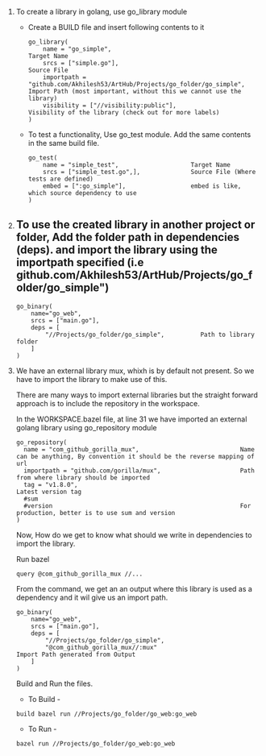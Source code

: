 1. To create a library in golang, use go_library module
    - Create a BUILD file and insert following contents to it
        ```
        go_library(
            name = "go_simple",                                                                        Target Name
            srcs = ["simple.go"],                                                                      Source File 
            importpath = "github.com/Akhilesh53/ArtHub/Projects/go_folder/go_simple",                  Import Path (most important, without this we cannot use the library) 
            visibility = ["//visibility:public"],                                                      Visibility of the library (check out for more labels) 
        )
        ```

    - To test a functionality, Use go_test module. Add the same contents in the same build file.
        ```
        go_test(
            name = "simple_test",                    Target Name
            srcs = ["simple_test.go",],              Source File (Where tests are defined) 
            embed = [":go_simple"],                  embed is like, which source dependency to use
        )
        ```

2. To use the created library in another project or folder, Add the folder path in dependencies (deps). and import the library using the importpath specified (i.e  github.com/Akhilesh53/ArtHub/Projects/go_folder/go_simple")
    - 
    ```
    go_binary(
        name="go_web",
        srcs = ["main.go"],
        deps = [
            "//Projects/go_folder/go_simple",          Path to library folder
        ]
    )
    ```
3. We have an external library mux, whixh is by default not present. So we have to import the library to make use of this.

   There are many ways to import external libraries but the straight forward approach is to include the repository in the workspace.

    In the WORKSPACE.bazel file, at line 31 we have imported an external golang library using go_repository module
      ```
      go_repository(
        name = "com_github_gorilla_mux",                            Name can be anything, By convention it should be the reverse mapping of url
        importpath = "github.com/gorilla/mux",                      Path from where library should be imported  
        tag = "v1.8.0",                                             Latest version tag
        #sum
        #version                                                    For production, better is to use sum and version
    )
    ```

    Now, How do we get to know what should we write in dependencies to import the library.

    Run bazel 
    ```
    query @com_github_gorilla_mux //...
    ```

    From the command, we get an an output where this library is used as a dependency and it wil give us an import path.

    ```
    go_binary(
        name="go_web",
        srcs = ["main.go"],
        deps = [
            "//Projects/go_folder/go_simple",
            "@com_github_gorilla_mux//:mux"                            Import Path generated from Output
        ]
    )
    ```

    Build and Run the files.
    - To Build - 
    ```
    build bazel run //Projects/go_folder/go_web:go_web
    ```

    - To Run  - 
    ```
    bazel run //Projects/go_folder/go_web:go_web
    ```

